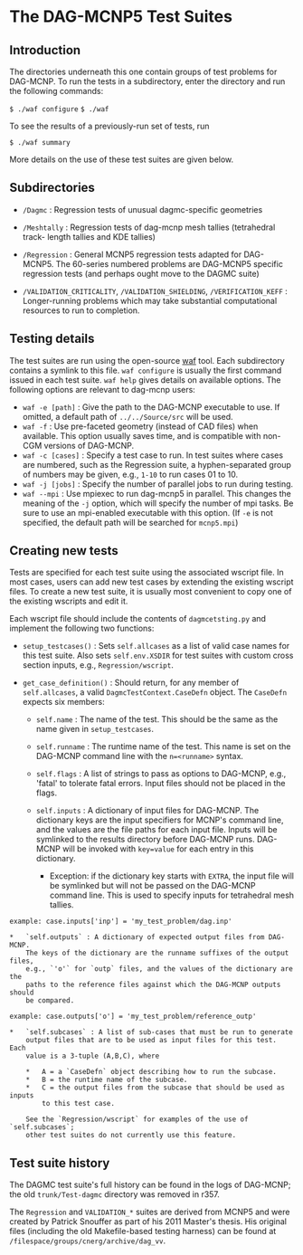 # The DAG-MCNP5 Test Suites #

## Introduction ##

The directories underneath this one contain groups of test problems for
DAG-MCNP. To run the tests in a subdirectory, enter the directory and run the
following commands:

 `$ ./waf configure`
 `$ ./waf`

To see the results of a previously-run set of tests, run

 `$ ./waf summary`

More details on the use of these test suites are given below.

## Subdirectories ##

*   `/Dagmc` : Regression tests of unusual dagmc-specific geometries

*   `/Meshtally` : Regression tests of dag-mcnp mesh tallies (tetrahedral track-
    length tallies and KDE tallies)

*   `/Regression` : General MCNP5 regression tests adapted for DAG-MCNP5. The
    60-series numbered problems are DAG-MCNP5 specific regression tests (and
    perhaps ought move to the DAGMC suite)

*   `/VALIDATION_CRITICALITY`, `/VALIDATION_SHIELDING`, `/VERIFICATION_KEFF` :
    Longer-running problems which may take substantial computational resources
    to run to completion.

## Testing details ##

The test suites are run using the open-source [waf] tool. Each subdirectory
contains a symlink to this file. `waf configure` is usually the first command
issued in each test suite. `waf help` gives details on available options. The
following options are relevant to dag-mcnp users:

*   `waf -e [path]` : Give the path to the DAG-MCNP executable to use. If
    omitted, a default path of `../../Source/src` will be used.
*   `waf -f` : Use pre-faceted geometry (instead of CAD files) when available.
    This option usually saves time, and is compatible with non-CGM versions of
    DAG-MCNP.
*   `waf -c [cases]` : Specify a test case to run.  In test suites where cases
    are numbered, such as the Regression suite, a hyphen-separated group of
    numbers may be given, e.g., `1-10` to run cases 01 to 10.
*   `waf -j [jobs]` : Specify the number of parallel jobs to run during testing.
*   `waf --mpi` : Use mpiexec to run dag-mcnp5 in parallel.  This changes the
    meaning of the `-j` option, which will specify the number of mpi tasks. Be
    sure to use an mpi-enabled executable with this option. (If `-e` is not
    specified, the default path will be searched for `mcnp5.mpi`)

## Creating new tests ##

Tests are specified for each test suite using the associated wscript file. In
most cases, users can add new test cases by extending the existing wscript
files. To create a new test suite, it is usually most convenient to copy one of
the existing wscripts and edit it.

Each wscript file should include the contents of `dagmcetsting.py` and implement
the following two functions:

*   `setup_testcases()` : Sets `self.allcases` as a list of valid case names for
    this test suite. Also sets `self.env.XSDIR` for test suites with custom
    cross section inputs, e.g., `Regression/wscript`.

*   `get_case_definition()` : Should return, for any member of `self.allcases`,
    a valid `DagmcTestContext.CaseDefn` object. The `CaseDefn` expects six
    members:
    
    *   `self.name` : The name of the test. This should be the same as the name
        given in `setup_testcases`.

    *   `self.runname` : The runtime name of the test.  This name is set on the
        DAG-MCNP command line with the `n=<runname>` syntax.

    *   `self.flags` : A list of strings to pass as options to DAG-MCNP, e.g.,
        'fatal' to tolerate fatal errors.  Input files should not be placed in
        the flags.

    *   `self.inputs` : A dictionary of input files for DAG-MCNP. The dictionary
        keys are the input specifiers for MCNP's command line, and the values
        are the file paths for each input file. Inputs will be symlinked to the
        results directory before DAG-MCNP runs. DAG-MCNP will be invoked with
        `key=value` for each entry in this dictionary.
        
        *   Exception: if the dictionary key starts with `EXTRA`, the input file
            will be symlinked but will not be passed on the DAG-MCNP command
            line. This is used to specify inputs for tetrahedral mesh tallies.

 `example: case.inputs['inp'] = 'my_test_problem/dag.inp'`

    *   `self.outputs` : A dictionary of expected output files from DAG-MCNP.
        The keys of the dictionary are the runname suffixes of the output files,
        e.g., `'o'` for `outp` files, and the values of the dictionary are the
        paths to the reference files against which the DAG-MCNP outputs should
        be compared.

 `example: case.outputs['o'] = 'my_test_problem/reference_outp'`

    *   `self.subcases` : A list of sub-cases that must be run to generate
        output files that are to be used as input files for this test. Each
        value is a 3-tuple (A,B,C), where
        
        *   A = a `CaseDefn` object describing how to run the subcase.
        *   B = the runtime name of the subcase.
        *   C = the output files from the subcase that should be used as inputs
            to this test case.

        See the `Regression/wscript` for examples of the use of `self.subcases`;
        other test suites do not currently use this feature.

## Test suite history ##

The DAGMC test suite's full history can be found in the logs of DAG-MCNP; the
old `trunk/Test-dagmc` directory was removed in r357.

The `Regression` and `VALIDATION_*` suites are derived from MCNP5 and were
created by Patrick Snouffer as part of his 2011 Master's thesis. His original
files (including the old Makefile-based testing harness) can be found at
`/filespace/groups/cnerg/archive/dag_vv`.

[waf]: https://code.google.com/p/waf
